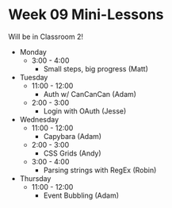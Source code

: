 # Week 09 Mini-Lessons

Will be in Classroom 2!

- Monday
  - 3:00 - 4:00
    - Small steps, big progress (Matt)
- Tuesday
  - 11:00 - 12:00
    - Auth w/ CanCanCan (Adam) 
  - 2:00 - 3:00
    - Login with OAuth (Jesse)
- Wednesday
  - 11:00 - 12:00
    - Capybara (Adam) 
  - 2:00 - 3:00
    - CSS Grids (Andy)
  - 3:00 - 4:00
    - Parsing strings with RegEx (Robin)
- Thursday
  - 11:00 - 12:00
    - Event Bubbling (Adam)

